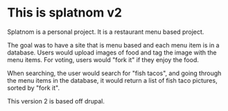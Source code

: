 # This is splatnom v2

Splatnom is a personal project. It is a restaurant menu based project.

The goal was to have a site that is menu based and each menu item is in a database. Users would upload images of food and tag the image with the menu items. For voting, users would "fork it" if they enjoy the food.

When searching, the user would search for "fish tacos", and going through the menu items in the database, it would return a list of fish taco pictures, sorted by "fork it".

This version 2 is based off drupal.
